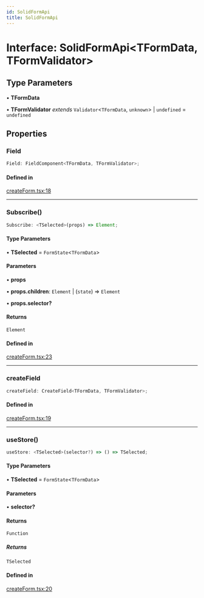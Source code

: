 ```yaml
---
id: SolidFormApi
title: SolidFormApi
---
```


# Interface: SolidFormApi\<TFormData, TFormValidator\>

## Type Parameters

• **TFormData**

• **TFormValidator** *extends* `Validator`\<`TFormData`, `unknown`\> \| `undefined` = `undefined`

## Properties

### Field

```ts
Field: FieldComponent<TFormData, TFormValidator>;
```

#### Defined in

[createForm.tsx:18](https://github.com/TanStack/form/blob/096bbc41b8af89898a5cd7700fd416a5eaa03028/packages/solid-form/src/createForm.tsx#L18)

***

### Subscribe()

```ts
Subscribe: <TSelected>(props) => Element;
```

#### Type Parameters

• **TSelected** = `FormState`\<`TFormData`\>

#### Parameters

• **props**

• **props.children**: `Element` \| (`state`) => `Element`

• **props.selector?**

#### Returns

`Element`

#### Defined in

[createForm.tsx:23](https://github.com/TanStack/form/blob/096bbc41b8af89898a5cd7700fd416a5eaa03028/packages/solid-form/src/createForm.tsx#L23)

***

### createField

```ts
createField: CreateField<TFormData, TFormValidator>;
```

#### Defined in

[createForm.tsx:19](https://github.com/TanStack/form/blob/096bbc41b8af89898a5cd7700fd416a5eaa03028/packages/solid-form/src/createForm.tsx#L19)

***

### useStore()

```ts
useStore: <TSelected>(selector?) => () => TSelected;
```

#### Type Parameters

• **TSelected** = `FormState`\<`TFormData`\>

#### Parameters

• **selector?**

#### Returns

`Function`

##### Returns

`TSelected`

#### Defined in

[createForm.tsx:20](https://github.com/TanStack/form/blob/096bbc41b8af89898a5cd7700fd416a5eaa03028/packages/solid-form/src/createForm.tsx#L20)
